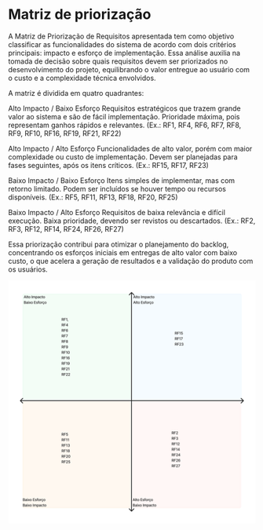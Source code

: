 # Matriz de priorização

A Matriz de Priorização de Requisitos apresentada tem como objetivo classificar as funcionalidades do sistema de acordo com dois critérios principais: impacto e esforço de implementação. Essa análise auxilia na tomada de decisão sobre quais requisitos devem ser priorizados no desenvolvimento do projeto, equilibrando o valor entregue ao usuário com o custo e a complexidade técnica envolvidos.

A matriz é dividida em quatro quadrantes:

Alto Impacto / Baixo Esforço
Requisitos estratégicos que trazem grande valor ao sistema e são de fácil implementação.
Prioridade máxima, pois representam ganhos rápidos e relevantes.
(Ex.: RF1, RF4, RF6, RF7, RF8, RF9, RF10, RF16, RF19, RF21, RF22)

Alto Impacto / Alto Esforço
Funcionalidades de alto valor, porém com maior complexidade ou custo de implementação.
Devem ser planejadas para fases seguintes, após os itens críticos.
(Ex.: RF15, RF17, RF23)

Baixo Impacto / Baixo Esforço
Itens simples de implementar, mas com retorno limitado.
Podem ser incluídos se houver tempo ou recursos disponíveis.
(Ex.: RF5, RF11, RF13, RF18, RF20, RF25)

Baixo Impacto / Alto Esforço
Requisitos de baixa relevância e difícil execução.
Baixa prioridade, devendo ser revistos ou descartados.
(Ex.: RF2, RF3, RF12, RF14, RF24, RF26, RF27)

Essa priorização contribui para otimizar o planejamento do backlog, concentrando os esforços iniciais em entregas de alto valor com baixo custo, o que acelera a geração de resultados e a validação do produto com os usuários.

![Matriz de priorização](../assets/priorizacao.png)